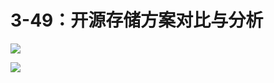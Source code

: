 # 3-49：开源存储方案对比与分析

![](https://gitlab.com/kiriha/my-public-pictures/-/raw/main/pictures/2024/06/18_10_32_37_202406181032192.png)

![](https://gitlab.com/kiriha/my-public-pictures/-/raw/main/pictures/2024/06/18_10_37_12_202406181037197.png)
